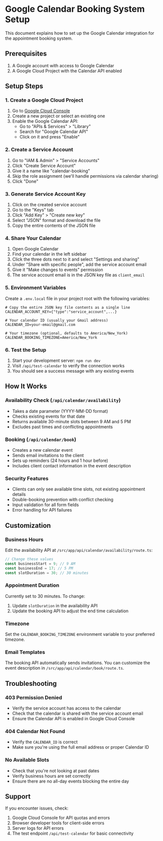 # Google Calendar Booking System Setup

This document explains how to set up the Google Calendar integration for the appointment booking system.

## Prerequisites

1. A Google account with access to Google Calendar
2. A Google Cloud Project with the Calendar API enabled

## Setup Steps

### 1. Create a Google Cloud Project

1. Go to [Google Cloud Console](https://console.cloud.google.com/)
2. Create a new project or select an existing one
3. Enable the Google Calendar API:
   - Go to "APIs & Services" > "Library"
   - Search for "Google Calendar API"
   - Click on it and press "Enable"

### 2. Create a Service Account

1. Go to "IAM & Admin" > "Service Accounts"
2. Click "Create Service Account"
3. Give it a name like "calendar-booking"
4. Skip the role assignment (we'll handle permissions via calendar sharing)
5. Click "Done"

### 3. Generate Service Account Key

1. Click on the created service account
2. Go to the "Keys" tab
3. Click "Add Key" > "Create new key"
4. Select "JSON" format and download the file
5. Copy the entire contents of the JSON file

### 4. Share Your Calendar

1. Open Google Calendar
2. Find your calendar in the left sidebar
3. Click the three dots next to it and select "Settings and sharing"
4. Under "Share with specific people", add the service account email
5. Give it "Make changes to events" permission
6. The service account email is in the JSON key file as `client_email`

### 5. Environment Variables

Create a `.env.local` file in your project root with the following variables:

```env
# Copy the entire JSON key file contents as a single line
CALENDAR_ACCOUNT_KEY={"type":"service_account",...}

# Your calendar ID (usually your Gmail address)
CALENDAR_ID=your-email@gmail.com

# Your timezone (optional, defaults to America/New_York)
CALENDAR_BOOKING_TIMEZONE=America/New_York
```

### 6. Test the Setup

1. Start your development server: `npm run dev`
2. Visit `/api/test-calendar` to verify the connection works
3. You should see a success message with any existing events

## How It Works

### Availability Check (`/api/calendar/availability`)

- Takes a date parameter (YYYY-MM-DD format)
- Checks existing events for that date
- Returns available 30-minute slots between 9 AM and 5 PM
- Excludes past times and conflicting appointments

### Booking (`/api/calendar/book`)

- Creates a new calendar event
- Sends email invitations to the client
- Sets up reminders (24 hours and 1 hour before)
- Includes client contact information in the event description

### Security Features

- Clients can only see available time slots, not existing appointment details
- Double-booking prevention with conflict checking
- Input validation for all form fields
- Error handling for API failures

## Customization

### Business Hours

Edit the availability API at `/src/app/api/calendar/availability/route.ts`:

```typescript
// Change these values
const businessStart = 9; // 9 AM
const businessEnd = 17; // 5 PM
const slotDuration = 30; // 30 minutes
```

### Appointment Duration

Currently set to 30 minutes. To change:

1. Update `slotDuration` in the availability API
2. Update the booking API to adjust the end time calculation

### Timezone

Set the `CALENDAR_BOOKING_TIMEZONE` environment variable to your preferred timezone.

### Email Templates

The booking API automatically sends invitations. You can customize the event description in `/src/app/api/calendar/book/route.ts`.

## Troubleshooting

### 403 Permission Denied

- Verify the service account has access to the calendar
- Check that the calendar is shared with the service account email
- Ensure the Calendar API is enabled in Google Cloud Console

### 404 Calendar Not Found

- Verify the `CALENDAR_ID` is correct
- Make sure you're using the full email address or proper Calendar ID

### No Available Slots

- Check that you're not looking at past dates
- Verify business hours are set correctly
- Ensure there are no all-day events blocking the entire day

## Support

If you encounter issues, check:

1. Google Cloud Console for API quotas and errors
2. Browser developer tools for client-side errors
3. Server logs for API errors
4. The test endpoint `/api/test-calendar` for basic connectivity
